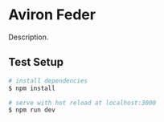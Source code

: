 # Aviron Feder

Description.

## Test Setup

```bash
# install dependencies
$ npm install

# serve with hot reload at localhost:3000
$ npm run dev

```